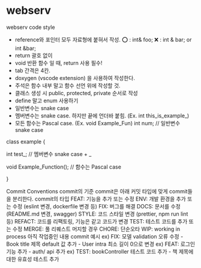 # webserv
webserv
code style

- reference와 포인터 모두 자료형에 붙혀서 작성.
    ⭕️ : int& foo;
    ❌ : int & bar; or int &bar;
- return 괄호 없이
- void 반환 함수 일 때, return 사용 필수!
- tab 간격은 4칸.
- doxygen (vscode extension) 을 사용하여 작성한다.
- 주석은 함수 내부 말고 함수 선언 위에 작성할 것.
- 클래스 생성 시 public, protected, private 순서로 작성
- define 말고 enum 사용하기
- 일반변수는 snake case 
- 멤버변수는 snake case. 하지만 끝에 언더바 붙힘. (Ex. int this_is_example_)
- 모든 함수는 Pascal case. (Ex. void Example_Fun)
int num; // 일반변수 snake case

class example {

  int test_; // 멤버변수 snake case + _

  void Example_Function(); // 함수는 Pascal case

}


Commit Conventions
    commit의 기준
        commit은 아래 커밋 타입에 맞게 commit들을 분리한다.
    commit의 타입
        FEAT: 기능을 추가 또는 수정
        ENV: 개발 환경을 추가 또는 수정 (eslint 변경, dockerfile 변경 등)
        FIX: 버그를 해결
        DOCS: 문서를 수정 (README.md 변경, swagger)
        STYLE: 코드 스타일 변경 (prettier, npm run lint 등)
        REFACT: 코드를 리팩토링, 기능은 같고 코드가 변경
        TEST: 테스트 코드를 추가 또는 수정
        MERGE: 풀 리퀘스트 머지할 경우
        CHORE: 단순오타
        WIP: working in process 아직 작업중인 내용
    commit 예시
        ex)
            FIX: 모델 validation 오류 수정
            - Book title 제목 default 값 추가
            - User intra 최소 길이 0으로 변경
        ex)
            FEAT: 로그인 기능 추가
            - auth/ api 추가
        ex)
            TEST: bookController 테스트 코드 추가 
            - 책 제목에 대한 유효성 테스트 추가